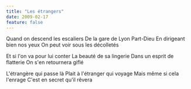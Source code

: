 ```yaml
---
title: "Les étrangers"
date: 2009-02-17
feature: false
---
```


Quand on descend les escaliers
De la gare de Lyon Part-Dieu
En dirigeant bien nos yeux
On peut voir sous les décolletés

Et si l'on va pour lui conter
La beauté de sa lingerie
Dans un esprit de flatterie
On s'en retournera giflé

L'étrangère qui passe là
Plait à l'étranger qui voyage
Mais même si cela l'enrage
C'est en secret qu'il rêvera
